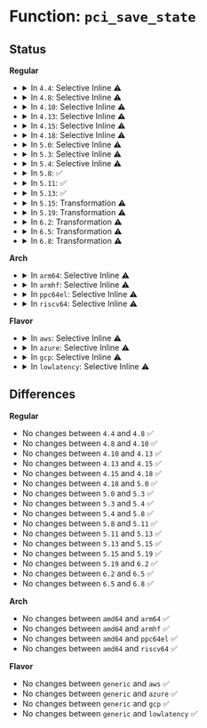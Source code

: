 # Function: <code>pci_save_state</code>

## Status
<b>Regular</b>
<ul>
<li>
<details>
<summary>In <code>4.4</code>: Selective Inline ⚠️</summary>

```c
int pci_save_state(struct pci_dev *dev);
```

**Collision:** Unique Global

**Inline:** Selective

**Transformation:** False

**Instances:**

```
In drivers/pci/pci.c (ffffffff81435ac0)
Location: drivers/pci/pci.c:1050
Inline: True
Direct callers:
  - drivers/pci/pci.c:pci_dev_save_and_disable
  - drivers/pci/pci-driver.c:pci_pm_runtime_suspend
  - drivers/pci/pci-driver.c:pci_legacy_suspend_late
  - drivers/pci/pci-driver.c:pci_pm_freeze_noirq
  - drivers/pci/pci-driver.c:pci_pm_suspend_noirq
  - drivers/pci/pci-driver.c:pci_pm_suspend_noirq
  - drivers/pci/pcie/portdrv_pci.c:pcie_portdrv_probe
  - drivers/tty/serial/8250/8250_pci.c:pciserial_init_one
  - drivers/char/agp/amd64-agp.c:agp_amd64_suspend
  - drivers/char/agp/via-agp.c:agp_via_suspend
  - drivers/ata/libata-core.c:ata_pci_device_do_suspend
  - drivers/ata/ata_piix.c:piix_pci_device_suspend
  - drivers/usb/core/hcd-pci.c:hcd_pci_suspend_noirq
```
**Symbols:**

```
ffffffff81435ac0-ffffffff81435c42: pci_save_state (STB_GLOBAL)
```
</details>
</li>
<li>
<details>
<summary>In <code>4.8</code>: Selective Inline ⚠️</summary>

```c
int pci_save_state(struct pci_dev *dev);
```

**Collision:** Unique Global

**Inline:** Selective

**Transformation:** False

**Instances:**

```
In drivers/pci/pci.c (ffffffff814815a0)
Location: drivers/pci/pci.c:1071
Inline: True
Direct callers:
  - drivers/pci/pci.c:pci_dev_save_and_disable
  - drivers/pci/pci-driver.c:pci_pm_runtime_suspend
  - drivers/pci/pci-driver.c:pci_pm_freeze_noirq
  - drivers/pci/pci-driver.c:pci_pm_suspend_noirq
  - drivers/pci/pci-driver.c:pci_pm_suspend_noirq
  - drivers/pci/pci-driver.c:pci_legacy_suspend_late
  - drivers/tty/serial/8250/8250_pci.c:pciserial_init_one
  - drivers/char/agp/amd64-agp.c:agp_amd64_suspend
  - drivers/char/agp/via-agp.c:agp_via_suspend
  - drivers/ata/libata-core.c:ata_pci_device_do_suspend
  - drivers/ata/ata_piix.c:piix_pci_device_suspend
  - drivers/usb/core/hcd-pci.c:hcd_pci_suspend_noirq
```
**Symbols:**

```
ffffffff814815a0-ffffffff81481722: pci_save_state (STB_GLOBAL)
```
</details>
</li>
<li>
<details>
<summary>In <code>4.10</code>: Selective Inline ⚠️</summary>

```c
int pci_save_state(struct pci_dev *dev);
```

**Collision:** Unique Global

**Inline:** Selective

**Transformation:** False

**Instances:**

```
In drivers/pci/pci.c (ffffffff814a2ad0)
Location: drivers/pci/pci.c:1096
Inline: True
Direct callers:
  - drivers/pci/pci.c:pci_dev_save_and_disable
  - drivers/pci/pci-driver.c:pci_pm_runtime_suspend
  - drivers/pci/pci-driver.c:pci_pm_freeze_noirq
  - drivers/pci/pci-driver.c:pci_pm_suspend_noirq
  - drivers/pci/pci-driver.c:pci_pm_suspend_noirq
  - drivers/pci/pci-driver.c:pci_legacy_suspend_late
  - drivers/tty/serial/8250/8250_pci.c:pciserial_init_one
  - drivers/char/agp/amd64-agp.c:agp_amd64_suspend
  - drivers/char/agp/via-agp.c:agp_via_suspend
  - drivers/ata/libata-core.c:ata_pci_device_do_suspend
  - drivers/ata/ata_piix.c:piix_pci_device_suspend
  - drivers/usb/core/hcd-pci.c:hcd_pci_suspend_noirq
```
**Symbols:**

```
ffffffff814a2ad0-ffffffff814a2c52: pci_save_state (STB_GLOBAL)
```
</details>
</li>
<li>
<details>
<summary>In <code>4.13</code>: Selective Inline ⚠️</summary>

```c
int pci_save_state(struct pci_dev *dev);
```

**Collision:** Unique Global

**Inline:** Selective

**Transformation:** False

**Instances:**

```
In drivers/pci/pci.c (ffffffff814ac900)
Location: drivers/pci/pci.c:1092
Inline: True
Direct callers:
  - drivers/pci/pci.c:pci_dev_save_and_disable
  - drivers/pci/pci-driver.c:pci_pm_runtime_suspend
  - drivers/pci/pci-driver.c:pci_pm_freeze_noirq
  - drivers/pci/pci-driver.c:pci_pm_suspend_noirq
  - drivers/pci/pci-driver.c:pci_pm_suspend_noirq
  - drivers/pci/pci-driver.c:pci_legacy_suspend_late
  - drivers/char/agp/amd64-agp.c:agp_amd64_suspend
  - drivers/char/agp/via-agp.c:agp_via_suspend
  - drivers/ata/libata-core.c:ata_pci_device_do_suspend
  - drivers/ata/ata_piix.c:piix_pci_device_suspend
  - drivers/usb/core/hcd-pci.c:hcd_pci_suspend_noirq
```
**Symbols:**

```
ffffffff814ac900-ffffffff814aca80: pci_save_state (STB_GLOBAL)
```
</details>
</li>
<li>
<details>
<summary>In <code>4.15</code>: Selective Inline ⚠️</summary>

```c
int pci_save_state(struct pci_dev *dev);
```

**Collision:** Unique Global

**Inline:** Selective

**Transformation:** False

**Instances:**

```
In drivers/pci/pci.c (ffffffff814ebc00)
Location: drivers/pci/pci.c:1095
Inline: True
Direct callers:
  - drivers/pci/pci.c:pci_dev_save_and_disable
  - drivers/pci/pci-driver.c:pci_pm_runtime_suspend
  - drivers/pci/pci-driver.c:pci_pm_freeze_noirq
  - drivers/pci/pci-driver.c:pci_pm_suspend_noirq
  - drivers/pci/pci-driver.c:pci_pm_suspend_noirq
  - drivers/pci/pci-driver.c:pci_legacy_suspend_late
  - drivers/char/agp/amd64-agp.c:agp_amd64_suspend
  - drivers/char/agp/via-agp.c:agp_via_suspend
  - drivers/ata/libata-core.c:ata_pci_device_do_suspend
  - drivers/ata/ata_piix.c:piix_pci_device_suspend
  - drivers/usb/core/hcd-pci.c:hcd_pci_suspend_noirq
```
**Symbols:**

```
ffffffff814ebc00-ffffffff814ebd80: pci_save_state (STB_GLOBAL)
```
</details>
</li>
<li>
<details>
<summary>In <code>4.18</code>: Selective Inline ⚠️</summary>

```c
int pci_save_state(struct pci_dev *dev);
```

**Collision:** Unique Global

**Inline:** Selective

**Transformation:** False

**Instances:**

```
In drivers/pci/pci.c (ffffffff8151b440)
Location: drivers/pci/pci.c:1107
Inline: True
Direct callers:
  - drivers/pci/pci.c:pci_dev_save_and_disable
  - drivers/pci/pci-driver.c:pci_pm_runtime_suspend
  - drivers/pci/pci-driver.c:pci_pm_runtime_suspend
  - drivers/pci/pci-driver.c:pci_pm_freeze_noirq
  - drivers/pci/pci-driver.c:pci_pm_suspend_noirq
  - drivers/pci/pci-driver.c:pci_pm_suspend_noirq
  - drivers/pci/pci-driver.c:pci_legacy_suspend_late
  - drivers/pci/pci-driver.c:pci_legacy_suspend_late
  - drivers/tty/serial/8250/8250_pci.c:pciserial_init_one
  - drivers/char/agp/amd64-agp.c:agp_amd64_suspend
  - drivers/char/agp/via-agp.c:agp_via_suspend
  - drivers/ata/libata-core.c:ata_pci_device_do_suspend
  - drivers/ata/ata_piix.c:piix_pci_device_suspend
  - drivers/usb/core/hcd-pci.c:hcd_pci_suspend_noirq
```
**Symbols:**

```
ffffffff8151b440-ffffffff8151b5c9: pci_save_state (STB_GLOBAL)
```
</details>
</li>
<li>
<details>
<summary>In <code>5.0</code>: Selective Inline ⚠️</summary>

```c
int pci_save_state(struct pci_dev *dev);
```

**Collision:** Unique Global

**Inline:** Selective

**Transformation:** False

**Instances:**

```
In drivers/pci/pci.c (ffffffff815312e0)
Location: drivers/pci/pci.c:1278
Inline: True
Direct callers:
  - drivers/pci/pci.c:pci_dev_save_and_disable
  - drivers/pci/pci-driver.c:pci_pm_runtime_suspend
  - drivers/pci/pci-driver.c:pci_pm_runtime_suspend
  - drivers/pci/pci-driver.c:pci_pm_freeze_noirq
  - drivers/pci/pci-driver.c:pci_pm_suspend_noirq
  - drivers/pci/pci-driver.c:pci_pm_suspend_noirq
  - drivers/pci/pci-driver.c:pci_legacy_suspend_late
  - drivers/pci/pci-driver.c:pci_legacy_suspend_late
  - drivers/pci/pcie/portdrv_pci.c:pcie_portdrv_slot_reset
  - drivers/tty/serial/8250/8250_pci.c:pciserial_init_one
  - drivers/char/agp/amd64-agp.c:agp_amd64_suspend
  - drivers/char/agp/via-agp.c:agp_via_suspend
  - drivers/ata/libata-core.c:ata_pci_device_do_suspend
  - drivers/ata/ata_piix.c:piix_pci_device_suspend
  - drivers/usb/core/hcd-pci.c:hcd_pci_suspend_noirq
```
**Symbols:**

```
ffffffff815312e0-ffffffff81531471: pci_save_state (STB_GLOBAL)
```
</details>
</li>
<li>
<details>
<summary>In <code>5.3</code>: Selective Inline ⚠️</summary>

```c
int pci_save_state(struct pci_dev *dev);
```

**Collision:** Unique Global

**Inline:** Selective

**Transformation:** False

**Instances:**

```
In drivers/pci/pci.c (ffffffff81560b30)
Location: drivers/pci/pci.c:1346
Inline: True
Direct callers:
  - drivers/pci/pci.c:pci_dev_save_and_disable
  - drivers/pci/pci-driver.c:pci_pm_runtime_suspend
  - drivers/pci/pci-driver.c:pci_pm_runtime_suspend
  - drivers/pci/pci-driver.c:pci_pm_freeze_noirq
  - drivers/pci/pci-driver.c:pci_pm_suspend_noirq
  - drivers/pci/pci-driver.c:pci_pm_suspend_noirq
  - drivers/pci/pci-driver.c:pci_pm_suspend_noirq
  - drivers/pci/pci-driver.c:pci_legacy_suspend_late
  - drivers/pci/pci-driver.c:pci_legacy_suspend_late
  - drivers/pci/pcie/portdrv_pci.c:pcie_portdrv_slot_reset
  - drivers/tty/serial/8250/8250_pci.c:pciserial_init_one
  - drivers/char/agp/amd64-agp.c:agp_amd64_suspend
  - drivers/char/agp/via-agp.c:agp_via_suspend
  - drivers/ata/libata-core.c:ata_pci_device_do_suspend
  - drivers/ata/ata_piix.c:piix_pci_device_suspend
  - drivers/usb/core/hcd-pci.c:hcd_pci_suspend_noirq
```
**Symbols:**

```
ffffffff81560b30-ffffffff81560d50: pci_save_state (STB_GLOBAL)
```
</details>
</li>
<li>
<details>
<summary>In <code>5.4</code>: Selective Inline ⚠️</summary>

```c
int pci_save_state(struct pci_dev *dev);
```

**Collision:** Unique Global

**Inline:** Selective

**Transformation:** False

**Instances:**

```
In drivers/pci/pci.c (ffffffff81581d20)
Location: drivers/pci/pci.c:1342
Inline: True
Direct callers:
  - drivers/pci/pci.c:pci_dev_save_and_disable
  - drivers/pci/pci-driver.c:pci_pm_runtime_suspend
  - drivers/pci/pci-driver.c:pci_pm_runtime_suspend
  - drivers/pci/pci-driver.c:pci_pm_freeze_noirq
  - drivers/pci/pci-driver.c:pci_pm_suspend_noirq
  - drivers/pci/pci-driver.c:pci_pm_suspend_noirq
  - drivers/pci/pci-driver.c:pci_pm_suspend_noirq
  - drivers/pci/pci-driver.c:pci_legacy_suspend_late
  - drivers/pci/pci-driver.c:pci_legacy_suspend_late
  - drivers/pci/pcie/portdrv_pci.c:pcie_portdrv_slot_reset
  - drivers/tty/serial/8250/8250_pci.c:pciserial_init_one
  - drivers/char/agp/amd64-agp.c:agp_amd64_suspend
  - drivers/char/agp/via-agp.c:agp_via_suspend
  - drivers/ata/libata-core.c:ata_pci_device_do_suspend
  - drivers/ata/ata_piix.c:piix_pci_device_suspend
  - drivers/vfio/pci/vfio_pci.c:vfio_pci_disable
  - drivers/vfio/pci/vfio_pci.c:vfio_pci_enable
  - drivers/vfio/pci/vfio_pci.c:vfio_pci_set_power_state
  - drivers/usb/core/hcd-pci.c:hcd_pci_suspend_noirq
```
**Symbols:**

```
ffffffff81581d20-ffffffff81581f3c: pci_save_state (STB_GLOBAL)
```
</details>
</li>
<li>
<details>
<summary>In <code>5.8</code>: ✅</summary>

```c
int pci_save_state(struct pci_dev *dev);
```

**Collision:** Unique Global

**Inline:** No

**Transformation:** False

**Instances:**

```
In drivers/pci/pci.c (ffffffff81628b90)
Location: drivers/pci/pci.c:1407
Inline: False
Direct callers:
  - drivers/pci/pci.c:pci_dev_save_and_disable
  - drivers/pci/pci-driver.c:pci_pm_runtime_suspend
  - drivers/pci/pci-driver.c:pci_pm_runtime_suspend
  - drivers/pci/pci-driver.c:pci_pm_poweroff_noirq
  - drivers/pci/pci-driver.c:pci_pm_freeze_noirq
  - drivers/pci/pci-driver.c:pci_pm_freeze_noirq
  - drivers/pci/pci-driver.c:pci_pm_suspend_noirq
  - drivers/pci/pci-driver.c:pci_pm_suspend_noirq
  - drivers/pci/pci-driver.c:pci_pm_suspend_noirq
  - drivers/pci/pci-driver.c:pci_pm_suspend_noirq
  - drivers/pci/pcie/portdrv_pci.c:pcie_portdrv_slot_reset
  - drivers/tty/serial/8250/8250_pci.c:pciserial_init_one
  - drivers/char/agp/amd64-agp.c:agp_amd64_suspend
  - drivers/char/agp/via-agp.c:agp_via_suspend
  - drivers/ata/libata-core.c:ata_pci_device_suspend
  - drivers/ata/ata_piix.c:piix_pci_device_suspend
  - drivers/vfio/pci/vfio_pci.c:vfio_pci_disable
  - drivers/vfio/pci/vfio_pci.c:vfio_pci_enable
  - drivers/vfio/pci/vfio_pci.c:vfio_pci_set_power_state
  - drivers/usb/core/hcd-pci.c:hcd_pci_suspend_noirq
```
**Symbols:**

```
ffffffff81628b90-ffffffff81628e09: pci_save_state (STB_GLOBAL)
```
</details>
</li>
<li>
<details>
<summary>In <code>5.11</code>: ✅</summary>

```c
int pci_save_state(struct pci_dev *dev);
```

**Collision:** Unique Global

**Inline:** No

**Transformation:** False

**Instances:**

```
In drivers/pci/pci.c (ffffffff8164edb0)
Location: drivers/pci/pci.c:1541
Inline: False
Direct callers:
  - drivers/pci/pci.c:pci_dev_save_and_disable
  - drivers/pci/pci-driver.c:pci_pm_runtime_suspend
  - drivers/pci/pci-driver.c:pci_pm_runtime_suspend
  - drivers/pci/pci-driver.c:pci_pm_poweroff_noirq
  - drivers/pci/pci-driver.c:pci_pm_freeze_noirq
  - drivers/pci/pci-driver.c:pci_pm_freeze_noirq
  - drivers/pci/pci-driver.c:pci_pm_suspend_noirq
  - drivers/pci/pci-driver.c:pci_pm_suspend_noirq
  - drivers/pci/pci-driver.c:pci_pm_suspend_noirq
  - drivers/pci/pci-driver.c:pci_pm_suspend_noirq
  - drivers/pci/pcie/portdrv_pci.c:pcie_portdrv_slot_reset
  - drivers/pci/pcie/portdrv_pci.c:pcie_portdrv_probe
  - drivers/tty/serial/8250/8250_pci.c:pciserial_init_one
  - drivers/char/agp/amd64-agp.c:agp_amd64_suspend
  - drivers/char/agp/via-agp.c:agp_via_suspend
  - drivers/ata/libata-core.c:ata_pci_device_suspend
  - drivers/ata/ata_piix.c:piix_pci_device_suspend
  - drivers/vfio/pci/vfio_pci.c:vfio_pci_disable
  - drivers/vfio/pci/vfio_pci.c:vfio_pci_enable
  - drivers/vfio/pci/vfio_pci.c:vfio_pci_set_power_state
  - drivers/usb/core/hcd-pci.c:hcd_pci_suspend_noirq
```
**Symbols:**

```
ffffffff8164edb0-ffffffff8164f033: pci_save_state (STB_GLOBAL)
```
</details>
</li>
<li>
<details>
<summary>In <code>5.13</code>: ✅</summary>

```c
int pci_save_state(struct pci_dev *dev);
```

**Collision:** Unique Global

**Inline:** No

**Transformation:** False

**Instances:**

```
In drivers/pci/pci.c (ffffffff81631880)
Location: drivers/pci/pci.c:1571
Inline: False
Direct callers:
  - drivers/pci/pci.c:pci_dev_save_and_disable
  - drivers/pci/pci-driver.c:pci_pm_runtime_suspend
  - drivers/pci/pci-driver.c:pci_pm_runtime_suspend
  - drivers/pci/pci-driver.c:pci_pm_poweroff_noirq
  - drivers/pci/pci-driver.c:pci_pm_freeze_noirq
  - drivers/pci/pci-driver.c:pci_pm_freeze_noirq
  - drivers/pci/pci-driver.c:pci_pm_suspend_noirq
  - drivers/pci/pci-driver.c:pci_pm_suspend_noirq
  - drivers/pci/pci-driver.c:pci_pm_suspend_noirq
  - drivers/pci/pci-driver.c:pci_pm_suspend_noirq
  - drivers/pci/pcie/portdrv_pci.c:pcie_portdrv_slot_reset
  - drivers/pci/pcie/portdrv_pci.c:pcie_portdrv_probe
  - drivers/tty/serial/8250/8250_pci.c:pciserial_init_one
  - drivers/char/agp/amd64-agp.c:agp_amd64_suspend
  - drivers/char/agp/via-agp.c:agp_via_suspend
  - drivers/ata/libata-core.c:ata_pci_device_suspend
  - drivers/ata/ata_piix.c:piix_pci_device_suspend
  - drivers/vfio/pci/vfio_pci.c:vfio_pci_disable
  - drivers/vfio/pci/vfio_pci.c:vfio_pci_enable
  - drivers/vfio/pci/vfio_pci.c:vfio_pci_set_power_state
  - drivers/usb/core/hcd-pci.c:hcd_pci_suspend_noirq
```
**Symbols:**

```
ffffffff81631880-ffffffff81631b03: pci_save_state (STB_GLOBAL)
```
</details>
</li>
<li>
<details>
<summary>In <code>5.15</code>: Transformation ⚠️</summary>

```c
int pci_save_state(struct pci_dev *dev);
```

**Collision:** Unique Global

**Inline:** No

**Transformation:** True

**Instances:**

```
In drivers/pci/pci.c (0)
Location: drivers/pci/pci.c:1606
Inline: False
Direct callers:
  - drivers/pci/pci.c:pci_dev_save_and_disable
  - drivers/pci/pci-driver.c:pci_pm_runtime_suspend
  - drivers/pci/pci-driver.c:pci_pm_runtime_suspend
  - drivers/pci/pci-driver.c:pci_pm_poweroff_noirq
  - drivers/pci/pci-driver.c:pci_pm_freeze_noirq
  - drivers/pci/pci-driver.c:pci_pm_freeze_noirq
  - drivers/pci/pci-driver.c:pci_pm_suspend_noirq
  - drivers/pci/pci-driver.c:pci_pm_suspend_noirq
  - drivers/pci/pci-driver.c:pci_pm_suspend_noirq
  - drivers/pci/pci-driver.c:pci_pm_suspend_noirq
  - drivers/pci/pcie/portdrv_pci.c:pcie_portdrv_slot_reset
  - drivers/pci/pcie/portdrv_pci.c:pcie_portdrv_probe
  - drivers/tty/serial/8250/8250_pci.c:pciserial_init_one
  - drivers/char/agp/amd64-agp.c:agp_amd64_suspend
  - drivers/char/agp/via-agp.c:agp_via_suspend
  - drivers/ata/libata-core.c:ata_pci_device_suspend
  - drivers/ata/ata_piix.c:piix_pci_device_suspend
  - drivers/vfio/pci/vfio_pci_core.c:vfio_pci_core_disable
  - drivers/vfio/pci/vfio_pci_core.c:vfio_pci_core_enable
  - drivers/vfio/pci/vfio_pci_core.c:vfio_pci_set_power_state
  - drivers/usb/core/hcd-pci.c:hcd_pci_suspend_noirq
```
**Symbols:**

```
ffffffff81ce47da-ffffffff81ce4819: pci_save_state.cold (STB_LOCAL)
ffffffff816a1110-ffffffff816a140b: pci_save_state (STB_GLOBAL)
```
</details>
</li>
<li>
<details>
<summary>In <code>5.19</code>: Transformation ⚠️</summary>

```c
int pci_save_state(struct pci_dev *dev);
```

**Collision:** Unique Global

**Inline:** No

**Transformation:** True

**Instances:**

```
In drivers/pci/pci.c (0)
Location: drivers/pci/pci.c:1667
Inline: False
Direct callers:
  - drivers/pci/pci.c:pci_dev_save_and_disable
  - drivers/pci/pci-driver.c:pci_pm_runtime_suspend
  - drivers/pci/pci-driver.c:pci_pm_runtime_suspend
  - drivers/pci/pci-driver.c:pci_pm_poweroff_noirq
  - drivers/pci/pci-driver.c:pci_pm_freeze_noirq
  - drivers/pci/pci-driver.c:pci_pm_freeze_noirq
  - drivers/pci/pci-driver.c:pci_pm_suspend_noirq
  - drivers/pci/pci-driver.c:pci_pm_suspend_noirq
  - drivers/pci/pci-driver.c:pci_pm_suspend_noirq
  - drivers/pci/pci-driver.c:pci_pm_suspend_noirq
  - drivers/pci/pcie/portdrv_pci.c:pcie_portdrv_slot_reset
  - drivers/pci/pcie/portdrv_pci.c:pcie_portdrv_probe
  - drivers/pci/quirks.c:reset_chelsio_generic_dev
  - drivers/tty/serial/8250/8250_pci.c:pciserial_init_one
  - drivers/ata/libata-core.c:ata_pci_device_suspend
  - drivers/ata/ata_piix.c:piix_pci_device_suspend
  - drivers/vfio/pci/vfio_pci_core.c:vfio_pci_core_disable
  - drivers/vfio/pci/vfio_pci_core.c:vfio_pci_core_enable
  - drivers/vfio/pci/vfio_pci_core.c:vfio_pci_set_power_state
  - drivers/usb/core/hcd-pci.c:hcd_pci_suspend_noirq
```
**Symbols:**

```
ffffffff81eab1d4-ffffffff81eab21d: pci_save_state.cold (STB_LOCAL)
ffffffff817c2f00-ffffffff817c3214: pci_save_state (STB_GLOBAL)
```
</details>
</li>
<li>
<details>
<summary>In <code>6.2</code>: Transformation ⚠️</summary>

```c
int pci_save_state(struct pci_dev *dev);
```

**Collision:** Unique Global

**Inline:** No

**Transformation:** True

**Instances:**

```
In drivers/pci/pci.c (0)
Location: drivers/pci/pci.c:1645
Inline: False
Direct callers:
  - drivers/pci/pci.c:pci_dev_save_and_disable
  - drivers/pci/pci-driver.c:pci_pm_runtime_suspend
  - drivers/pci/pci-driver.c:pci_pm_runtime_suspend
  - drivers/pci/pci-driver.c:pci_pm_poweroff_noirq
  - drivers/pci/pci-driver.c:pci_pm_freeze_noirq
  - drivers/pci/pci-driver.c:pci_pm_freeze_noirq
  - drivers/pci/pci-driver.c:pci_pm_suspend_noirq
  - drivers/pci/pci-driver.c:pci_pm_suspend_noirq
  - drivers/pci/pci-driver.c:pci_pm_suspend_noirq
  - drivers/pci/pcie/portdrv.c:pcie_portdrv_slot_reset
  - drivers/pci/pcie/portdrv.c:pcie_portdrv_probe
  - drivers/pci/quirks.c:reset_chelsio_generic_dev
  - drivers/tty/serial/8250/8250_pci.c:pciserial_init_one
  - drivers/ata/libata-core.c:ata_pci_device_suspend
  - drivers/ata/ata_piix.c:piix_pci_device_suspend
  - drivers/usb/core/hcd-pci.c:hcd_pci_suspend_noirq
```
**Symbols:**

```
ffffffff8208f11f-ffffffff8208f15e: pci_save_state.cold (STB_LOCAL)
ffffffff818dfcd0-ffffffff818dffbe: pci_save_state (STB_GLOBAL)
```
</details>
</li>
<li>
<details>
<summary>In <code>6.5</code>: Transformation ⚠️</summary>

```c
int pci_save_state(struct pci_dev *dev);
```

**Collision:** Unique Global

**Inline:** No

**Transformation:** True

**Instances:**

```
In drivers/pci/pci.c (0)
Location: drivers/pci/pci.c:1683
Inline: False
Direct callers:
  - drivers/pci/pci.c:pci_dev_save_and_disable
  - drivers/pci/pci-driver.c:pci_pm_runtime_suspend
  - drivers/pci/pci-driver.c:pci_pm_runtime_suspend
  - drivers/pci/pci-driver.c:pci_pm_poweroff_noirq
  - drivers/pci/pci-driver.c:pci_pm_freeze_noirq
  - drivers/pci/pci-driver.c:pci_pm_freeze_noirq
  - drivers/pci/pci-driver.c:pci_pm_suspend_noirq
  - drivers/pci/pci-driver.c:pci_pm_suspend_noirq
  - drivers/pci/pci-driver.c:pci_pm_suspend_noirq
  - drivers/pci/pcie/portdrv.c:pcie_portdrv_slot_reset
  - drivers/pci/pcie/portdrv.c:pcie_portdrv_probe
  - drivers/pci/quirks.c:reset_chelsio_generic_dev
  - drivers/tty/serial/8250/8250_pci.c:pciserial_init_one
  - drivers/ata/libata-core.c:ata_pci_device_suspend
  - drivers/ata/ata_piix.c:piix_pci_device_suspend
  - drivers/usb/core/hcd-pci.c:hcd_pci_suspend_noirq
```
**Symbols:**

```
ffffffff8210f485-ffffffff8210f4c4: pci_save_state.cold (STB_LOCAL)
ffffffff81923130-ffffffff8192341e: pci_save_state (STB_GLOBAL)
```
</details>
</li>
<li>
<details>
<summary>In <code>6.8</code>: Transformation ⚠️</summary>

```c
int pci_save_state(struct pci_dev *dev);
```

**Collision:** Unique Global

**Inline:** No

**Transformation:** True

**Instances:**

```
In drivers/pci/pci.c (0)
Location: drivers/pci/pci.c:1781
Inline: False
Direct callers:
  - drivers/pci/pci.c:pci_dev_save_and_disable
  - drivers/pci/pci-driver.c:pci_pm_runtime_suspend
  - drivers/pci/pci-driver.c:pci_pm_runtime_suspend
  - drivers/pci/pci-driver.c:pci_pm_poweroff_noirq
  - drivers/pci/pci-driver.c:pci_pm_freeze_noirq
  - drivers/pci/pci-driver.c:pci_pm_freeze_noirq
  - drivers/pci/pci-driver.c:pci_pm_suspend_noirq
  - drivers/pci/pci-driver.c:pci_pm_suspend_noirq
  - drivers/pci/pci-driver.c:pci_pm_suspend_noirq
  - drivers/pci/pcie/portdrv.c:pcie_portdrv_slot_reset
  - drivers/pci/pcie/portdrv.c:pcie_portdrv_probe
  - drivers/pci/quirks.c:reset_chelsio_generic_dev
  - drivers/tty/serial/8250/8250_pci.c:pciserial_init_one
  - drivers/ata/libata-core.c:ata_pci_device_suspend
  - drivers/ata/ata_piix.c:piix_pci_device_suspend
  - drivers/usb/core/hcd-pci.c:hcd_pci_suspend_noirq
```
**Symbols:**

```
ffffffff821ed10c-ffffffff821ed14b: pci_save_state.cold (STB_LOCAL)
ffffffff8196b6b0-ffffffff8196b99e: pci_save_state (STB_GLOBAL)
```
</details>
</li>
</ul>
<b>Arch</b>
<ul>
<li>
<details>
<summary>In <code>arm64</code>: Selective Inline ⚠️</summary>

```c
int pci_save_state(struct pci_dev *dev);
```

**Collision:** Unique Global

**Inline:** Selective

**Transformation:** False

**Instances:**

```
In drivers/pci/pci.c (ffff8000106e4f98)
Location: drivers/pci/pci.c:1342
Inline: True
Direct callers:
  - drivers/pci/pci.c:pci_dev_save_and_disable
  - drivers/pci/pci-driver.c:pci_pm_runtime_suspend
  - drivers/pci/pci-driver.c:pci_pm_runtime_suspend
  - drivers/pci/pci-driver.c:pci_pm_suspend_noirq
  - drivers/pci/pci-driver.c:pci_pm_suspend_noirq
  - drivers/pci/pci-driver.c:pci_pm_suspend_noirq
  - drivers/pci/pci-driver.c:pci_pm_suspend_noirq
  - drivers/pci/pcie/portdrv_pci.c:pcie_portdrv_slot_reset
  - drivers/tty/serial/8250/8250_pci.c:pciserial_init_one
  - drivers/ata/libata-core.c:ata_pci_device_do_suspend
  - drivers/usb/core/hcd-pci.c:hcd_pci_suspend_noirq
```
**Symbols:**

```
ffff8000106e4f98-ffff8000106e51c0: pci_save_state (STB_GLOBAL)
```
</details>
</li>
<li>
<details>
<summary>In <code>armhf</code>: Selective Inline ⚠️</summary>

```c
int pci_save_state(struct pci_dev *dev);
```

**Collision:** Unique Global

**Inline:** Selective

**Transformation:** False

**Instances:**

```
In drivers/pci/pci.c (c0880bd0)
Location: drivers/pci/pci.c:1342
Inline: True
Direct callers:
  - drivers/pci/pci.c:pci_dev_save_and_disable
  - drivers/pci/pci-driver.c:pci_pm_runtime_suspend
  - drivers/pci/pci-driver.c:pci_pm_runtime_suspend
  - drivers/pci/pci-driver.c:pci_pm_freeze_noirq
  - drivers/pci/pci-driver.c:pci_pm_suspend_noirq
  - drivers/pci/pci-driver.c:pci_pm_suspend_noirq
  - drivers/pci/pci-driver.c:pci_pm_suspend_noirq
  - drivers/pci/pci-driver.c:pci_legacy_suspend_late
  - drivers/pci/pci-driver.c:pci_legacy_suspend_late
  - drivers/pci/pcie/portdrv_pci.c:pcie_portdrv_slot_reset
  - drivers/tty/serial/8250/8250_pci.c:pciserial_init_one
  - drivers/ata/libata-core.c:ata_pci_device_do_suspend
  - drivers/usb/core/hcd-pci.c:hcd_pci_suspend_noirq
```
**Symbols:**

```
c0880bd0-c0880e0c: pci_save_state (STB_GLOBAL)
```
</details>
</li>
<li>
<details>
<summary>In <code>ppc64el</code>: Selective Inline ⚠️</summary>

```c
int pci_save_state(struct pci_dev *dev);
```

**Collision:** Unique Global

**Inline:** Selective

**Transformation:** False

**Instances:**

```
In drivers/pci/pci.c (c00000000085f690)
Location: drivers/pci/pci.c:1342
Inline: True
Direct callers:
  - arch/powerpc/kernel/eeh.c:eeh_disable_and_save_dev_state
  - drivers/pci/pci.c:pci_dev_save_and_disable
  - drivers/pci/pci-driver.c:pci_pm_runtime_suspend
  - drivers/pci/pci-driver.c:pci_pm_runtime_suspend
  - drivers/pci/pci-driver.c:pci_pm_runtime_suspend
  - drivers/pci/pci-driver.c:pci_pm_suspend_noirq
  - drivers/pci/pci-driver.c:pci_pm_suspend_noirq
  - drivers/pci/pci-driver.c:pci_pm_suspend_noirq
  - drivers/pci/pci-driver.c:pci_pm_suspend_noirq
  - drivers/tty/serial/8250/8250_pci.c:pciserial_init_one
  - drivers/ata/libata-core.c:ata_pci_device_do_suspend
  - drivers/vfio/pci/vfio_pci.c:vfio_pci_disable
  - drivers/vfio/pci/vfio_pci.c:vfio_pci_enable
  - drivers/vfio/pci/vfio_pci.c:vfio_pci_set_power_state
  - drivers/usb/core/hcd-pci.c:hcd_pci_suspend_noirq
```
**Symbols:**

```
c00000000085f690-c00000000085f960: pci_save_state (STB_GLOBAL)
```
</details>
</li>
<li>
<details>
<summary>In <code>riscv64</code>: Selective Inline ⚠️</summary>

```c
int pci_save_state(struct pci_dev *dev);
```

**Collision:** Unique Global

**Inline:** Selective

**Transformation:** False

**Instances:**

```
In drivers/pci/pci.c (ffffffe0004bc21c)
Location: drivers/pci/pci.c:1342
Inline: True
Direct callers:
  - drivers/pci/pci.c:pci_dev_save_and_disable
  - drivers/pci/pci-driver.c:pci_pm_runtime_suspend
  - drivers/pci/pci-driver.c:pci_pm_runtime_suspend
  - drivers/pci/pcie/portdrv_pci.c:pcie_portdrv_slot_reset
  - drivers/tty/serial/8250/8250_pci.c:pciserial_init_one
  - drivers/ata/libata-core.c:ata_pci_device_do_suspend
```
**Symbols:**

```
ffffffe0004bc21c-ffffffe0004bc418: pci_save_state (STB_GLOBAL)
```
</details>
</li>
</ul>
<b>Flavor</b>
<ul>
<li>
<details>
<summary>In <code>aws</code>: Selective Inline ⚠️</summary>

```c
int pci_save_state(struct pci_dev *dev);
```

**Collision:** Unique Global

**Inline:** Selective

**Transformation:** False

**Instances:**

```
In drivers/pci/pci.c (ffffffff81576240)
Location: drivers/pci/pci.c:1342
Inline: True
Direct callers:
  - drivers/pci/pci.c:pci_dev_save_and_disable
  - drivers/pci/pci-driver.c:pci_pm_runtime_suspend
  - drivers/pci/pci-driver.c:pci_pm_runtime_suspend
  - drivers/pci/pci-driver.c:pci_pm_freeze_noirq
  - drivers/pci/pci-driver.c:pci_legacy_suspend_late
  - drivers/pci/pci-driver.c:pci_legacy_suspend_late
  - drivers/pci/pcie/portdrv_pci.c:pcie_portdrv_slot_reset
  - drivers/tty/serial/8250/8250_pci.c:pciserial_init_one
  - drivers/char/agp/amd64-agp.c:agp_amd64_suspend
  - drivers/char/agp/via-agp.c:agp_via_suspend
  - drivers/nvme/host/pci.c:nvme_suspend
  - drivers/nvme/host/pci.c:nvme_reset_work
  - drivers/ata/libata-core.c:ata_pci_device_do_suspend
  - drivers/ata/ata_piix.c:piix_pci_device_suspend
  - drivers/usb/core/hcd-pci.c:hcd_pci_suspend_noirq
```
**Symbols:**

```
ffffffff81576240-ffffffff8157645c: pci_save_state (STB_GLOBAL)
```
</details>
</li>
<li>
<details>
<summary>In <code>azure</code>: Selective Inline ⚠️</summary>

```c
int pci_save_state(struct pci_dev *dev);
```

**Collision:** Unique Global

**Inline:** Selective

**Transformation:** False

**Instances:**

```
In drivers/pci/pci.c (ffffffff815649a0)
Location: drivers/pci/pci.c:1342
Inline: True
Direct callers:
  - drivers/pci/pci.c:pci_dev_save_and_disable
  - drivers/pci/pci-driver.c:pci_pm_runtime_suspend
  - drivers/pci/pci-driver.c:pci_pm_runtime_suspend
  - drivers/pci/pci-driver.c:pci_pm_freeze_noirq
  - drivers/pci/pci-driver.c:pci_pm_suspend_noirq
  - drivers/pci/pci-driver.c:pci_pm_suspend_noirq
  - drivers/pci/pci-driver.c:pci_pm_suspend_noirq
  - drivers/pci/pci-driver.c:pci_legacy_suspend_late
  - drivers/pci/pci-driver.c:pci_legacy_suspend_late
  - drivers/pci/pcie/portdrv_pci.c:pcie_portdrv_slot_reset
  - drivers/tty/serial/8250/8250_pci.c:pciserial_init_one
  - drivers/char/agp/amd64-agp.c:agp_amd64_suspend
  - drivers/char/agp/via-agp.c:agp_via_suspend
  - drivers/nvme/host/pci.c:nvme_suspend
  - drivers/nvme/host/pci.c:nvme_reset_work
  - drivers/ata/libata-core.c:ata_pci_device_do_suspend
  - drivers/ata/ata_piix.c:piix_pci_device_suspend
  - drivers/vfio/pci/vfio_pci.c:vfio_pci_disable
  - drivers/vfio/pci/vfio_pci.c:vfio_pci_enable
  - drivers/vfio/pci/vfio_pci.c:vfio_pci_set_power_state
  - drivers/usb/core/hcd-pci.c:hcd_pci_suspend_noirq
```
**Symbols:**

```
ffffffff815649a0-ffffffff81564bbc: pci_save_state (STB_GLOBAL)
```
</details>
</li>
<li>
<details>
<summary>In <code>gcp</code>: Selective Inline ⚠️</summary>

```c
int pci_save_state(struct pci_dev *dev);
```

**Collision:** Unique Global

**Inline:** Selective

**Transformation:** False

**Instances:**

```
In drivers/pci/pci.c (ffffffff81575a70)
Location: drivers/pci/pci.c:1342
Inline: True
Direct callers:
  - drivers/pci/pci.c:pci_dev_save_and_disable
  - drivers/pci/pci-driver.c:pci_pm_runtime_suspend
  - drivers/pci/pci-driver.c:pci_pm_runtime_suspend
  - drivers/pci/pci-driver.c:pci_pm_freeze_noirq
  - drivers/pci/pci-driver.c:pci_pm_suspend_noirq
  - drivers/pci/pci-driver.c:pci_pm_suspend_noirq
  - drivers/pci/pci-driver.c:pci_pm_suspend_noirq
  - drivers/pci/pci-driver.c:pci_legacy_suspend_late
  - drivers/pci/pci-driver.c:pci_legacy_suspend_late
  - drivers/pci/pcie/portdrv_pci.c:pcie_portdrv_slot_reset
  - drivers/tty/serial/8250/8250_pci.c:pciserial_init_one
  - drivers/char/agp/amd64-agp.c:agp_amd64_suspend
  - drivers/char/agp/via-agp.c:agp_via_suspend
  - drivers/ata/libata-core.c:ata_pci_device_do_suspend
  - drivers/ata/ata_piix.c:piix_pci_device_suspend
  - drivers/vfio/pci/vfio_pci.c:vfio_pci_disable
  - drivers/vfio/pci/vfio_pci.c:vfio_pci_enable
  - drivers/vfio/pci/vfio_pci.c:vfio_pci_set_power_state
  - drivers/usb/core/hcd-pci.c:hcd_pci_suspend_noirq
  - drivers/i2c/busses/i2c-amd-mp2-pci.c:amd_mp2_pci_suspend
```
**Symbols:**

```
ffffffff81575a70-ffffffff81575c8c: pci_save_state (STB_GLOBAL)
```
</details>
</li>
<li>
<details>
<summary>In <code>lowlatency</code>: Selective Inline ⚠️</summary>

```c
int pci_save_state(struct pci_dev *dev);
```

**Collision:** Unique Global

**Inline:** Selective

**Transformation:** False

**Instances:**

```
In drivers/pci/pci.c (ffffffff81590040)
Location: drivers/pci/pci.c:1342
Inline: True
Direct callers:
  - drivers/pci/pci.c:pci_dev_save_and_disable
  - drivers/pci/pci-driver.c:pci_pm_runtime_suspend
  - drivers/pci/pci-driver.c:pci_pm_runtime_suspend
  - drivers/pci/pci-driver.c:pci_pm_freeze_noirq
  - drivers/pci/pci-driver.c:pci_pm_suspend_noirq
  - drivers/pci/pci-driver.c:pci_pm_suspend_noirq
  - drivers/pci/pci-driver.c:pci_pm_suspend_noirq
  - drivers/pci/pci-driver.c:pci_legacy_suspend_late
  - drivers/pci/pci-driver.c:pci_legacy_suspend_late
  - drivers/pci/pcie/portdrv_pci.c:pcie_portdrv_slot_reset
  - drivers/tty/serial/8250/8250_pci.c:pciserial_init_one
  - drivers/char/agp/amd64-agp.c:agp_amd64_suspend
  - drivers/char/agp/via-agp.c:agp_via_suspend
  - drivers/ata/libata-core.c:ata_pci_device_do_suspend
  - drivers/ata/ata_piix.c:piix_pci_device_suspend
  - drivers/vfio/pci/vfio_pci.c:vfio_pci_disable
  - drivers/vfio/pci/vfio_pci.c:vfio_pci_enable
  - drivers/vfio/pci/vfio_pci.c:vfio_pci_set_power_state
  - drivers/usb/core/hcd-pci.c:hcd_pci_suspend_noirq
```
**Symbols:**

```
ffffffff81590040-ffffffff8159025c: pci_save_state (STB_GLOBAL)
```
</details>
</li>
</ul>

## Differences
<b>Regular</b>
<ul>
<li>
No changes between <code>4.4</code> and <code>4.8</code> ✅
</li>
<li>
No changes between <code>4.8</code> and <code>4.10</code> ✅
</li>
<li>
No changes between <code>4.10</code> and <code>4.13</code> ✅
</li>
<li>
No changes between <code>4.13</code> and <code>4.15</code> ✅
</li>
<li>
No changes between <code>4.15</code> and <code>4.18</code> ✅
</li>
<li>
No changes between <code>4.18</code> and <code>5.0</code> ✅
</li>
<li>
No changes between <code>5.0</code> and <code>5.3</code> ✅
</li>
<li>
No changes between <code>5.3</code> and <code>5.4</code> ✅
</li>
<li>
No changes between <code>5.4</code> and <code>5.8</code> ✅
</li>
<li>
No changes between <code>5.8</code> and <code>5.11</code> ✅
</li>
<li>
No changes between <code>5.11</code> and <code>5.13</code> ✅
</li>
<li>
No changes between <code>5.13</code> and <code>5.15</code> ✅
</li>
<li>
No changes between <code>5.15</code> and <code>5.19</code> ✅
</li>
<li>
No changes between <code>5.19</code> and <code>6.2</code> ✅
</li>
<li>
No changes between <code>6.2</code> and <code>6.5</code> ✅
</li>
<li>
No changes between <code>6.5</code> and <code>6.8</code> ✅
</li>
</ul>
<b>Arch</b>
<ul>
<li>
No changes between <code>amd64</code> and <code>arm64</code> ✅
</li>
<li>
No changes between <code>amd64</code> and <code>armhf</code> ✅
</li>
<li>
No changes between <code>amd64</code> and <code>ppc64el</code> ✅
</li>
<li>
No changes between <code>amd64</code> and <code>riscv64</code> ✅
</li>
</ul>
<b>Flavor</b>
<ul>
<li>
No changes between <code>generic</code> and <code>aws</code> ✅
</li>
<li>
No changes between <code>generic</code> and <code>azure</code> ✅
</li>
<li>
No changes between <code>generic</code> and <code>gcp</code> ✅
</li>
<li>
No changes between <code>generic</code> and <code>lowlatency</code> ✅
</li>
</ul>
